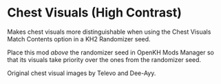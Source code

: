 # Chest Visuals (High Contrast)

Makes chest visuals more distinguishable when using the Chest Visuals Match Contents option in a KH2 Randomizer seed.

Place this mod _above_ the randomizer seed in OpenKH Mods Manager so that its visuals take priority over the ones from
the randomizer seed.

Original chest visual images by Televo and Dee-Ayy.
